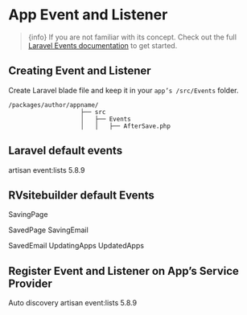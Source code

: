 # App Event and Listener

 > {info} If you are not familiar with its concept. Check out the full [Laravel Events documentation](https://laravel.com/docs/master/events) to get started. 

## Creating Event and Listener

Create Laravel blade file and keep it in your `app’s /src/Events` folder. 
```
/packages/author/appname/
                    ├── src
                    │   ├── Events
                    │   │   ├── AfterSave.php
```


## Laravel default events 

artisan event:lists  5.8.9

## RVsitebuilder default Events

SavingPage 

SavedPage 
SavingEmail 

SavedEmail 
UpdatingApps 
UpdatedApps 

 

## Register Event and Listener on App’s Service Provider 

Auto discovery
artisan event:lists  5.8.9